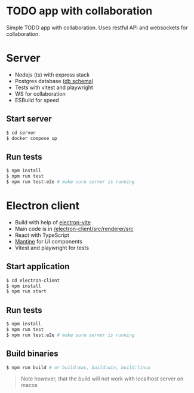 # TODO app with collaboration

Simple TODO app with collaboration. Uses restful API and websockets for collaboration.

# Server

- Nodejs (ts) with express stack
- Postgres database ([db schema](./server/prisma/schema.prisma))
- Tests with vitest and playwright
- WS for collaboration
- ESBuild for speed

## Start server

```bash
$ cd server
$ docker compose up
```

## Run tests

```bash
$ npm install
$ npm run test
$ npm run test:e2e # make sure server is running
```

# Electron client

- Build with help of [electron-vite](https://electron-vite.org/)
- Main code is in [/electron-client/src/renderer/src](./electron-client/src/renderer/src)
- React with TypeScript
- [Mantine](https://mantine.dev/) for UI components
- Vitest and playwright for tests

## Start application

```bash
$ cd electron-client
$ npm install
$ npm run start
```

## Run tests

```bash
$ npm install
$ npm run test
$ npm run test:e2e # make sure server is running
```

## Build binaries

```bash
$ npm run build # or build:mac, build:win, build:linux
```

> Note however, that the build will not work with localhost server on macos
